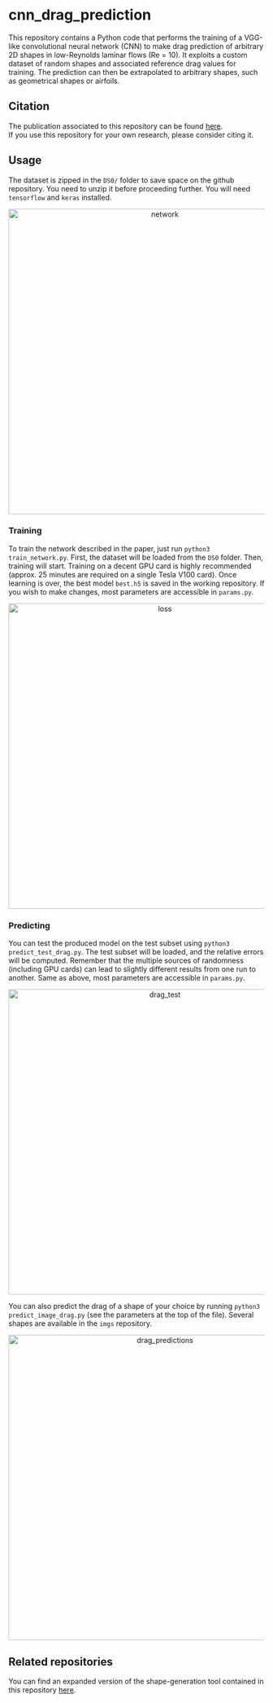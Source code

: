 # cnn_drag_prediction

This repository contains a Python code that performs the training of a VGG-like convolutional neural network (CNN) to make drag prediction of arbitrary 2D shapes in low-Reynolds laminar flows (Re = 10). It exploits a custom dataset of random shapes and associated reference drag values for training. The prediction can then be extrapolated to arbitrary shapes, such as geometrical shapes or airfoils.

## Citation

The publication associated to this repository can be found [here](https://arxiv.org/abs/1907.05090).  
If you use this repository for your own research, please consider citing it.

## Usage

The dataset is zipped in the ```DS0/``` folder to save space on the github repository. You need to unzip it before proceeding further. You will need ```tensorflow``` and ```keras``` installed.

<p align="center">
  <img width="600" alt="network" src="https://user-images.githubusercontent.com/44053700/79682090-d194ac00-821f-11ea-9f52-a209f2e99ac1.png">
</p>

### Training

To train the network described in the paper, just run ```python3 train_network.py```. First, the dataset will be loaded from the ```DS0``` folder. Then, training will start. Training on a decent GPU card is highly recommended (approx. 25 minutes are required on a single Tesla V100 card). Once learning is over, the best model ```best.h5``` is saved in the working repository. If you wish to make changes, most parameters are accessible in ```params.py```.

<p align="center">
  <img width="600" alt="loss" src="https://user-images.githubusercontent.com/44053700/86446442-430ad380-bd14-11ea-8852-9c2134c87de2.png">
</p>

### Predicting

You can test the produced model on the test subset using ```python3 predict_test_drag.py```. The test subset will be loaded, and the relative errors will be computed. Remember that the multiple sources of randomness (including GPU cards) can lead to slightly different results from one run to another. Same as above, most parameters are accessible in ```params.py```.

<p align="center">
  <img width="600" alt="drag_test" src="https://user-images.githubusercontent.com/44053700/86446550-659cec80-bd14-11ea-9567-36f6664da615.png">
</p>

You can also predict the drag of a shape of your choice by running ```python3 predict_image_drag.py``` (see the parameters at the top of the file). Several shapes are available in the ```imgs``` repository.

<p align="center">
  <img width="600" alt="drag_predictions" src="https://user-images.githubusercontent.com/44053700/64618693-08c8f200-d3e1-11e9-85d8-7eb5f02cc8f3.png">
</p>

## Related repositories

You can find an expanded version of the shape-generation tool contained in this repository [here](https://github.com/jviquerat/bezier_shapes).
